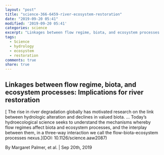 ```yaml
---
layout: "post"
title: "science-366-6459-river-ecosystem-restoration"
date: "2019-09-20 05:41"
modified: '2019-09-20 05:41'
categories: science
excerpt: "Linkages between flow regime, biota, and ecosystem processes: Implications for river restoration"
tags:
  - Science
  - hydrology
  - ecosystem
  - restoration
comments: true
share: true
---
```


## Linkages between flow regime, biota, and ecosystem processes: Implications for river restoration

[ The rise in river degradation globally has motivated research on the link between hydrologic alteration and declines in valued biota. ... Today’s hydroecological science seeks to understand the mechanisms whereby flow regimes affect biota and ecosystem processes, and the interplay between them, in a three-way interaction we call the flow-biota-ecosystem processes nexus.](DOI: 10.1126/science.aaw2087)

By Margaret Palmer, et al. | Sep 20th, 2019
